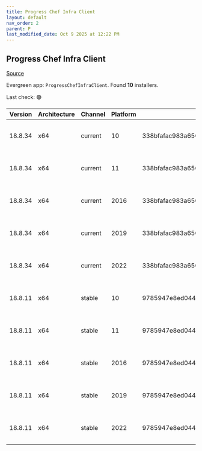 ```yaml
---
title: Progress Chef Infra Client
layout: default
nav_order: 2
parent: P
last_modified_date: Oct 9 2025 at 12:22 PM
---
```


## Progress Chef Infra Client

[Source](https://www.chef.io/products/chef-infra)

Evergreen app: `ProgressChefInfraClient`. Found **10** installers.

Last check: 🟢

| Version | Architecture | Channel | Platform | Sha256                                                           | URI                                                                                                                                                                                              |
| ------- | ------------ | ------- | -------- | ---------------------------------------------------------------- | ------------------------------------------------------------------------------------------------------------------------------------------------------------------------------------------------ |
| 18.8.34 | x64          | current | 10       | 338bfafac983a650099b2a5a1a278db3c15074bc7105c58140fcc1eb0379cd61 | [https://packages.chef.io/files/current/chef/18.8.34/windows/10/chef-client-18.8.34-1-x64.msi](https://packages.chef.io/files/current/chef/18.8.34/windows/10/chef-client-18.8.34-1-x64.msi)     |
| 18.8.34 | x64          | current | 11       | 338bfafac983a650099b2a5a1a278db3c15074bc7105c58140fcc1eb0379cd61 | [https://packages.chef.io/files/current/chef/18.8.34/windows/11/chef-client-18.8.34-1-x64.msi](https://packages.chef.io/files/current/chef/18.8.34/windows/11/chef-client-18.8.34-1-x64.msi)     |
| 18.8.34 | x64          | current | 2016     | 338bfafac983a650099b2a5a1a278db3c15074bc7105c58140fcc1eb0379cd61 | [https://packages.chef.io/files/current/chef/18.8.34/windows/2016/chef-client-18.8.34-1-x64.msi](https://packages.chef.io/files/current/chef/18.8.34/windows/2016/chef-client-18.8.34-1-x64.msi) |
| 18.8.34 | x64          | current | 2019     | 338bfafac983a650099b2a5a1a278db3c15074bc7105c58140fcc1eb0379cd61 | [https://packages.chef.io/files/current/chef/18.8.34/windows/2019/chef-client-18.8.34-1-x64.msi](https://packages.chef.io/files/current/chef/18.8.34/windows/2019/chef-client-18.8.34-1-x64.msi) |
| 18.8.34 | x64          | current | 2022     | 338bfafac983a650099b2a5a1a278db3c15074bc7105c58140fcc1eb0379cd61 | [https://packages.chef.io/files/current/chef/18.8.34/windows/2022/chef-client-18.8.34-1-x64.msi](https://packages.chef.io/files/current/chef/18.8.34/windows/2022/chef-client-18.8.34-1-x64.msi) |
| 18.8.11 | x64          | stable  | 10       | 9785947e8ed044cb3896d0c4d9d2993378874a4a15abaa41ddc012b93c2002eb | [https://packages.chef.io/files/stable/chef/18.8.11/windows/10/chef-client-18.8.11-1-x64.msi](https://packages.chef.io/files/stable/chef/18.8.11/windows/10/chef-client-18.8.11-1-x64.msi)       |
| 18.8.11 | x64          | stable  | 11       | 9785947e8ed044cb3896d0c4d9d2993378874a4a15abaa41ddc012b93c2002eb | [https://packages.chef.io/files/stable/chef/18.8.11/windows/11/chef-client-18.8.11-1-x64.msi](https://packages.chef.io/files/stable/chef/18.8.11/windows/11/chef-client-18.8.11-1-x64.msi)       |
| 18.8.11 | x64          | stable  | 2016     | 9785947e8ed044cb3896d0c4d9d2993378874a4a15abaa41ddc012b93c2002eb | [https://packages.chef.io/files/stable/chef/18.8.11/windows/11/chef-client-18.8.11-1-x64.msi](https://packages.chef.io/files/stable/chef/18.8.11/windows/11/chef-client-18.8.11-1-x64.msi)       |
| 18.8.11 | x64          | stable  | 2019     | 9785947e8ed044cb3896d0c4d9d2993378874a4a15abaa41ddc012b93c2002eb | [https://packages.chef.io/files/stable/chef/18.8.11/windows/11/chef-client-18.8.11-1-x64.msi](https://packages.chef.io/files/stable/chef/18.8.11/windows/11/chef-client-18.8.11-1-x64.msi)       |
| 18.8.11 | x64          | stable  | 2022     | 9785947e8ed044cb3896d0c4d9d2993378874a4a15abaa41ddc012b93c2002eb | [https://packages.chef.io/files/stable/chef/18.8.11/windows/11/chef-client-18.8.11-1-x64.msi](https://packages.chef.io/files/stable/chef/18.8.11/windows/11/chef-client-18.8.11-1-x64.msi)       |
